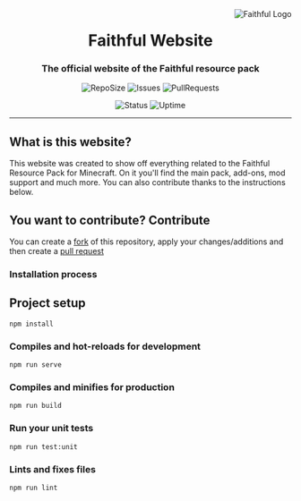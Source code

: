 <img src="https://database.faithfulpack.net/images/branding/logos/transparent/256/plain_logo.png" alt="Faithful Logo" align="right">
<div align="center">
  <h1>Faithful Website</h1>
  <h3>The official website of the Faithful resource pack</h3>

![RepoSize](https://img.shields.io/github/repo-size/Faithful-Resource-Pack/Website)
![Issues](https://img.shields.io/github/issues/Faithful-Resource-Pack/Website)
![PullRequests](https://img.shields.io/github/issues-pr/Faithful-Resource-Pack/Website)

![Status](https://status.faithfulpack.net/api/badge/2/status)
![Uptime](https://status.faithfulpack.net/api/badge/2/uptime/24?label=24h%20&labelSuffix=Uptime)
</div>

---

## What is this website?

This website was created to show off everything related to the Faithful Resource Pack for Minecraft. On it you'll find the main pack, add-ons, mod support and much more.
You can also contribute thanks to the instructions below.

## You want to contribute? Contribute

You can create a [fork](https://github.com/Faithful-Resource-Pack/Website/network/members) of this repository, apply your changes/additions and then create a [pull request](https://github.com/Faithful-Resource-Pack/Website/compare)

### Installation process

## Project setup

```
npm install
```

### Compiles and hot-reloads for development

```
npm run serve
```

### Compiles and minifies for production

```
npm run build
```

### Run your unit tests

```
npm run test:unit
```

### Lints and fixes files

```
npm run lint
```

